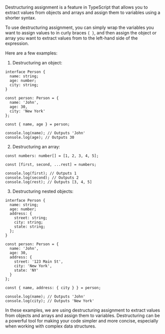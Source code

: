 Destructuring assignment is a feature in TypeScript that allows you to extract values from objects and arrays and assign them to variables using a shorter syntax.

To use destructuring assignment, you can simply wrap the variables you want to assign values to in curly braces `{ }`, and then assign the object or array you want to extract values from to the left-hand side of the expression.

Here are a few examples:

1. Destructuring an object:

```
interface Person {
  name: string;
  age: number;
  city: string;
}

const person: Person = {
  name: 'John',
  age: 30,
  city: 'New York'
};

const { name, age } = person;

console.log(name); // Outputs 'John'
console.log(age); // Outputs 30
```

2. Destructuring an array:

```
const numbers: number[] = [1, 2, 3, 4, 5];

const [first, second, ...rest] = numbers;

console.log(first); // Outputs 1
console.log(second); // Outputs 2
console.log(rest); // Outputs [3, 4, 5]
```

3. Destructuring nested objects:

```
interface Person {
  name: string;
  age: number;
  address: {
    street: string;
    city: string;
    state: string;
  };
}

const person: Person = {
  name: 'John',
  age: 30,
  address: {
    street: '123 Main St',
    city: 'New York',
    state: 'NY'
  }
};

const { name, address: { city } } = person;

console.log(name); // Outputs 'John'
console.log(city); // Outputs 'New York'
```

In these examples, we are using destructuring assignment to extract values from objects and arrays and assign them to variables. Destructuring can be a powerful tool for making your code simpler and more concise, especially when working with complex data structures.